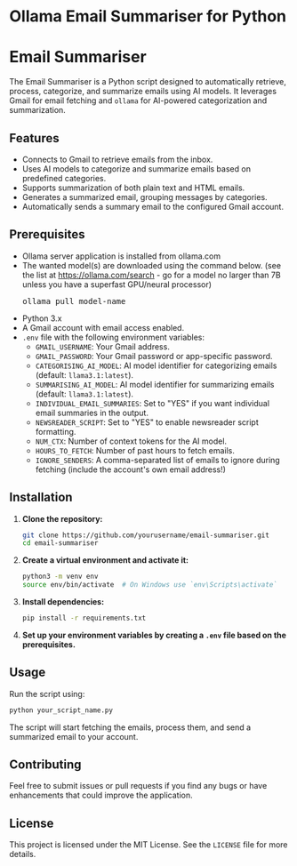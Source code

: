 # Ollama Email Summariser for Python



# Email Summariser

The Email Summariser is a Python script designed to automatically retrieve, process, categorize, and summarize emails using AI models. It leverages Gmail for email fetching and `ollama` for AI-powered categorization and summarization.

## Features

- Connects to Gmail to retrieve emails from the inbox.
- Uses AI models to categorize and summarize emails based on predefined categories.
- Supports summarization of both plain text and HTML emails.
- Generates a summarized email, grouping messages by categories.
- Automatically sends a summary email to the configured Gmail account.

## Prerequisites
- Ollama server application is installed from ollama.com
- The wanted model(s) are downloaded using the command below. (see the list at https://ollama.com/search - go for a model no larger than 7B unless you have a superfast GPU/neural processor)<pre>ollama pull model-name</pre>
- Python 3.x
- A Gmail account with email access enabled.
- `.env` file with the following environment variables:
    - `GMAIL_USERNAME`: Your Gmail address.
    - `GMAIL_PASSWORD`: Your Gmail password or app-specific password.
    - `CATEGORISING_AI_MODEL`: AI model identifier for categorizing emails (default: `llama3.1:latest`).
    - `SUMMARISING_AI_MODEL`: AI model identifier for summarizing emails (default: `llama3.1:latest`).
    - `INDIVIDUAL_EMAIL_SUMMARIES`: Set to "YES" if you want individual email summaries in the output.
    - `NEWSREADER_SCRIPT`: Set to "YES" to enable newsreader script formatting.
    - `NUM_CTX`: Number of context tokens for the AI model.
    - `HOURS_TO_FETCH`: Number of past hours to fetch emails.
    - `IGNORE_SENDERS`: A comma-separated list of emails to ignore during fetching (include the account's own email address!)

## Installation

1. **Clone the repository:**

   ```bash
   git clone https://github.com/yourusername/email-summariser.git
   cd email-summariser
   ```

2. **Create a virtual environment and activate it:**

   ```bash
   python3 -m venv env
   source env/bin/activate  # On Windows use `env\Scripts\activate`
   ```

3. **Install dependencies:**

   ```bash
   pip install -r requirements.txt
   ```

4. **Set up your environment variables by creating a `.env` file based on the prerequisites.**

## Usage

Run the script using:

```bash
python your_script_name.py
```

The script will start fetching the emails, process them, and send a summarized email to your account.

## Contributing

Feel free to submit issues or pull requests if you find any bugs or have enhancements that could improve the application.

## License

This project is licensed under the MIT License. See the `LICENSE` file for more details.